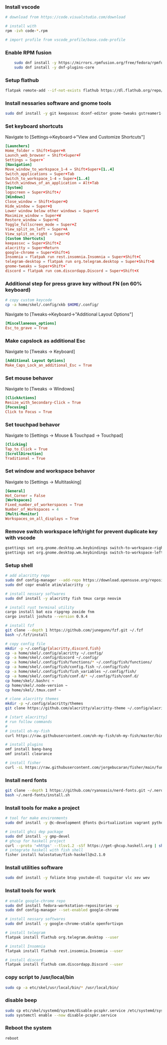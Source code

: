 ### Install vscode
```bash
# download from https://code.visualstudio.com/download

# install with 
rpm -ivh code-*.rpm

# import profile from vscode_profile/base.code-profile
```

### Enable RPM fusion
```bash
	sudo dnf install -y https://mirrors.rpmfusion.org/free/fedora/rpmfusion-free-release-$(rpm -E %fedora).noarch.rpm https://mirrors.rpmfusion.org/nonfree/fedora/rpmfusion-nonfree-release-$(rpm -E %fedora).noarch.rpm
    sudo dnf install -y dnf-plugins-core
```

### Setup flathub
```bash
flatpak remote-add --if-not-exists flathub https://dl.flathub.org/repo/flathub.flatpakrepo --user
```

### Install nessaries software and gnome tools
```bash
sudo dnf install -y git keepassxc dconf-editor gnome-tweaks gstreamer1-plugins-bad-free-extras gstreamer1-plugin-openh264
```

### Set keyboard shortcuts
Navigate to [Settings->Keyboard->"View and Customize Shortcuts"]
```toml
[Launchers]
Home_folder = Shift+Super+R
Launch_web_browser = Shift+Super+F
Settings = Super+`
[Navigation]
Move_window_to_workspace_1-4 = Shift+Super+[1..4]
Switch_applications = Super+Tab
Switch_to_workspace_1-4 = Super+[1..4]
Switch_windows_of_an_application = Alt+Tab
[System]
logscreen = Super+Shift+/
[Windows]
Close_window = Shift+Super+Q
Hide_window = Super+Q
Lower window below other windows = Super+S
Maximize_window = Super+W
Restore_window = Super+E
Toggle_fullscreen_mode = Super+Z
View_split_on_left = Super+A
View_split_on_right = Super+D
[Custom Shortcuts]
keepassxc = Super+Shift+Z
alacritty = Super+Return
google-chrome = Super+Shift+G
Insomnia = flatpak run rest.insomnia.Insomnia = Super+Shift+C
telegram-desktop = flatpak run org.telegram.desktop = Super+Shift+B
gnome-tweaks = Super+Shift+`
discord = flatpak run com.discordapp.Discord = Super+Shift+X
```

### Additional step for press grave key without FN (on 60% keyboard)
```bash
# copy custom keycode
cp -a home/skel/.config/xkb $HOME/.config/
```
Navigate to [Tweaks->Keyboard->"Additional Layout Options"]
```toml
[Miscellaneous_options]
Esc_to_grave = True
```

### Make capslock as additional Esc
Navigate to [Tweaks -> Keyboard]
```toml
[Additional Layout Options]
Make_Caps_Lock_an_additional_Esc = True
```

### Set mouse behavor
Navigate to [Tweaks -> Windows]
```toml
[ClickActions]
Resize_with_Secondary-Click = True
[Focusing]
Click to Focus = True
```

### Set touchpad behavor
Navigate to 
[Settings -> Mouse & Touchpad -> Touchpad]
```toml
[Clicking]
Tap_to_Click = True
[ScrollDirection]
Traditional = True
```

### Set window and workspace behavor
Navigate to [Settings -> Multitasking]
```toml
[General]
Hot_Corner = False
[Workspaces]
Fixed_number_of_workerspaces = True
Number_of_Workspaces = 4
[Multi-Monitor]
Workspaces_on_all_displays = True
```

### Remove switch workspace left/right for prevent duplicate key with vscode
```bash
gsettings set org.gnome.desktop.wm.keybindings switch-to-workspace-right "['']"
gsettings set org.gnome.desktop.wm.keybindings switch-to-workspace-left "['']"
```

### Setup shell
```bash
# add alacritty repo
sudo dnf config-manager --add-repo https://download.opensuse.org/repositories/shells:fish/Fedora_39/shells:fish.repo
sudo dnf copr enable atim/alacritty -y

# install nessary softwares 
sudo dnf install -y alacritty fish tmux cargo neovim

# install rust terminal utility
cargo install bat eza ripgrep zoxide fnm
cargo install joshuto --version 0.9.4

# install fzf
git clone --depth 1 https://github.com/junegunn/fzf.git ~/.fzf
bash ~/.fzf/install

# copy config file
mkdir -p ~/.config/{alacritty,discord,fish}
cp -a home/skel/.config/alacritty ~/.config/
cp -a home/skel/.config/discord ~/.config/
cp -a home/skel/.config/fish/functions/* ~/.config/fish/functions/
cp -a home/skel/.config/fish/config.fish ~/.config/fish/
cp -a home/skel/.config/fish/fish_variables ~/.config/fish/
cp -a home/skel/.config/fish/conf.d/* ~/.config/fish/conf.d/
cp home/skel/.bashrc ~
cp home/skel/.node-version ~
cp home/skel/.tmux.conf ~

# clone alacritty themes
mkdir -p ~/.config/alacritty/themes
git clone https://github.com/alacritty/alacritty-theme ~/.config/alacritty/themes

# [start alacritty]
# run follow commands
#
# install oh-my-fish
curl https://raw.githubusercontent.com/oh-my-fish/oh-my-fish/master/bin/install | fish

# install plugins
omf install bang-bang
omf install clearance

# install fisher
curl -sL https://raw.githubusercontent.com/jorgebucaran/fisher/main/functions/fisher.fish | source && fisher install jorgebucaran/fisher
```

### Install nerd fonts
```bash
git clone --depth 1 https://github.com/ryanoasis/nerd-fonts.git ~/.nerd-fonts
bash ~/.nerd-fonts/install.sh
```

### Install tools for make a project
```bash
# tool for make environments
sudo dnf install -y @c-development @fonts @virtualization vagrant python3-pip python3-devel

# install ghci dep package
sudo dnf install -y gmp-devel
# ghcup for haskell project
curl --proto '=https' --tlsv1.2 -sSf https://get-ghcup.haskell.org | sh
# integrate haskell with fish shell
fisher install halostatue/fish-haskell@v2.1.0
```

### Install utilities software
```bash
sudo dnf install -y foliate btop youtube-dl tuxguitar vlc xev wev
```

### Install tools for work
```bash
# enable google-chrome repo
sudo dnf install fedora-workstation-repositories -y
sudo dnf config-manager --set-enabled google-chrome

# install nessary softwares
sudo dnf install -y google-chrome-stable openfortivpn

# install telegram
flatpak install flathub org.telegram.desktop --user

# install Insomnia
flatpak install flathub rest.insomnia.Insomnia --user

# install discord
flatpak install flathub com.discordapp.Discord --user
```

### copy script to /usr/local/bin
```bash
sudo cp -a etc/skel/usr/local/bin/* /usr/local/bin/
```

### disable beep
```bash
sudo cp etc/skel/systemd/system/disable-pcspkr.service /etc/systemd/system/disable-pcspkr.service
sudo systemctl enable --now disable-pcspkr.service
```

### Reboot the system
```bash
reboot
```